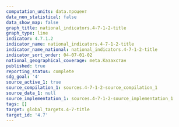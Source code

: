 ```yaml
---
computation_units: data.процент
data_non_statistical: false
data_show_map: false
graph_title: national_indicators.4-7-1-2-title
graph_type: line
indicator: 4.7.1.2
indicator_name: national_indicators.4-7-1-2-title
indicator_name_national: national_indicators.4-7-1-2-title
indicator_sort_order: 04-07-01-02
national_geographical_coverage: meta.Казахстан
published: true
reporting_status: complete
sdg_goal: '4'
source_active_1: true
source_compilation_1: sources.4-7-1-2-source_compilation_1
source_data_1: null
source_implementation_1: sources.4-7-1-2-source_implementation_1
tags: []
target: global_targets.4-7-title
target_id: '4.7'
---
```

